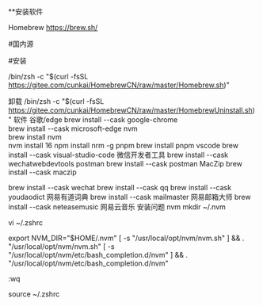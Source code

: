 **安装软件

Homebrew https://brew.sh/

#国内源

#安装 

/bin/zsh -c "$(curl -fsSL https://gitee.com/cunkai/HomebrewCN/raw/master/Homebrew.sh)"

卸载
/bin/zsh -c "$(curl -fsSL https://gitee.com/cunkai/HomebrewCN/raw/master/HomebrewUninstall.sh)"
软件
 谷歌/edge
brew install --cask google-chrome  
brew install --cask microsoft-edge
nvm    
brew install nvm   
nvm install 16
npm install nrm -g
pnpm
brew install pnpm
vscode
brew install --cask visual-studio-code
微信开发者工具
brew install --cask wechatwebdevtools
postman
brew install --cask postman
MacZip
brew install --cask maczip

brew install --cask wechat
brew install --cask qq
brew install --cask youdaodict   网易有道词典
brew install --cask mailmaster   网易邮箱大师
brew install --cask neteasemusic 网易云音乐
安装问题
nvm
mkdir ~/.nvm

vi ~/.zshrc

export NVM_DIR="$HOME/.nvm"
[ -s "/usr/local/opt/nvm/nvm.sh" ] && . "/usr/local/opt/nvm/nvm.sh"
[ -s "/usr/local/opt/nvm/etc/bash_completion.d/nvm" ] && . "/usr/local/opt/nvm/etc/bash_completion.d/nvm"

:wq

source ~/.zshrc
